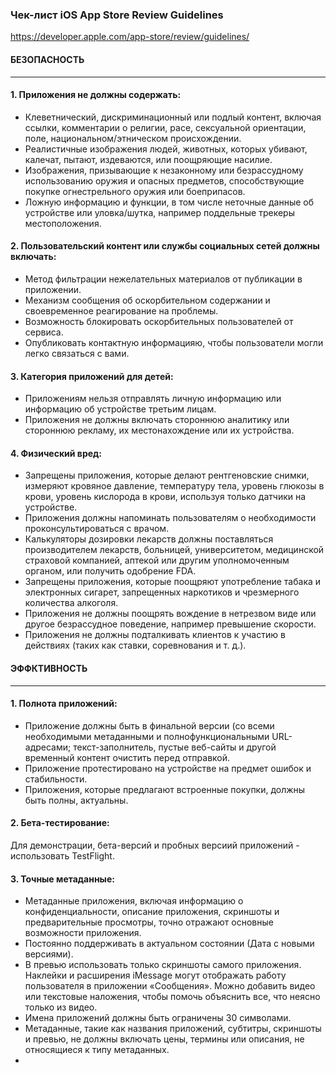 ### Чек-лист iOS App Store Review Guidelines
https://developer.apple.com/app-store/review/guidelines/

#### БЕЗОПАСНОСТЬ
----------------
#### 1. Приложения не должны содержать:
* Клеветнический, дискриминационный или подлый контент, включая ссылки, комментарии о религии, расе, сексуальной ориентации, поле, национальном/этническом происхождении.
* Реалистичные изображения людей, животных, которых убивают, калечат, пытают, издеваются, или поощряющие насилие.
* Изображения, призывающие к незаконному или безрассудному использованию оружия и опасных предметов, способствующие покупке огнестрельного оружия или боеприпасов.
* Ложную информацию и функции, в том числе неточные данные об устройстве или уловка/шутка, например поддельные трекеры местоположения.

#### 2. Пользовательский контент или службы социальных сетей должны включать:
* Метод фильтрации нежелательных материалов от публикации в приложении.
* Механизм сообщения об оскорбительном содержании и своевременное реагирование на проблемы.
* Возможность блокировать оскорбительных пользователей от сервиса.
* Опубликовать контактную информацияю, чтобы пользователи могли легко связаться с вами.

#### 3. Категория приложений для детей:
* Приложениям нельзя отправлять личную информацию или информацию об устройстве третьим лицам.
* Приложения не должны включать стороннюю аналитику или стороннюю рекламу, их местонахождение или их устройства.

#### 4. Физический вред:
* Запрещены приложения, которые делают рентгеновские снимки, измеряют кровяное давление, температуру тела, уровень глюкозы в крови, уровень кислорода в крови, используя только датчики на устройстве.
* Приложения должны напоминать пользователям о необходимости проконсультироваться с врачом.
* Калькуляторы дозировки лекарств должны поставляться производителем лекарств, больницей, университетом, медицинской страховой компанией, аптекой или другим уполномоченным органом, или получить одобрение FDA.
* Запрещены приложения, которые поощряют употребление табака и электронных сигарет, запрещенных наркотиков и чрезмерного количества алкоголя.
* Приложения не должны поощрять вождение в нетрезвом виде или другое безрассудное поведение, например превышение скорости.
* Приложения не должны подталкивать клиентов к участию в действиях (таких как ставки, соревнования и т. д.).

#### ЭФФКТИВНОСТЬ
----------------
#### 1. Полнота приложений:
* Приложение должны быть в финальной версии (со всеми необходимыми метаданными и полнофункциональными URL-адресами; текст-заполнитель, пустые веб-сайты и другой временный контент очистить перед отправкой.
* Приложение протестировано на устройстве на предмет ошибок и стабильности.
* Приложения, которые предлагают встроенные покупки, должны быть полны, актуальны.

#### 2. Бета-тестирование:
Для демонстрации, бета-версий и пробных версиий приложений - использовать TestFlight.

#### 3. Точные метаданные:
* Метаданные приложения, включая информацию о конфиденциальности, описание приложения, скриншоты и предварительные просмотры, точно отражают основные возможности приложения.
* Постоянно поддерживать в актуальном состоянии (Дата с новыми версиями).
* В превью использовать только скриншоты самого приложения. Наклейки и расширения iMessage могут отображать работу пользователя в приложении «Сообщения». Можно добавить видео или текстовые наложения, чтобы помочь объяснить все, что неясно только из видео.
* Имена приложений должны быть ограничены 30 символами.
* Метаданные, такие как названия приложений, субтитры, скриншоты и превью, не должны включать цены, термины или описания, не относящиеся к типу метаданных.
* 
